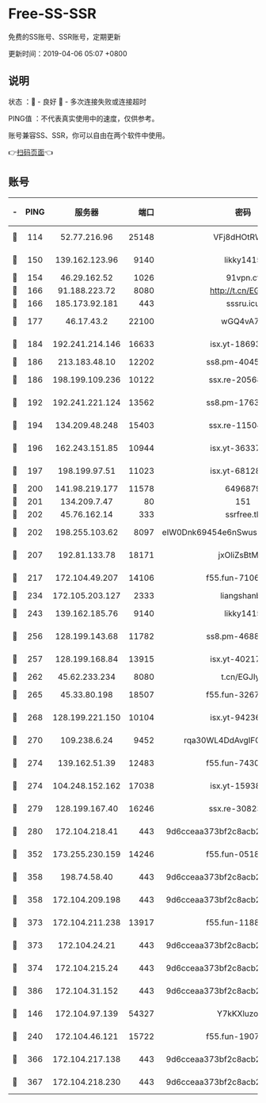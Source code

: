 # Free-SS-SSR

免费的SS账号、SSR账号，定期更新

更新时间：2019-04-06 05:07 +0800

## 说明

状态     ：🙂 - 良好 🙁 - 多次连接失败或连接超时

PING值   ：不代表真实使用中的速度，仅供参考。

账号兼容SS、SSR，你可以自由在两个软件中使用。

👉[扫码页面](https://liesauer.github.io/Free-SS-SSR/)👈

## 账号

|-|PING|服务器|端口|密码|加密方式|区域|
|:----:|:----:|:-----:|-----:|:----:|:----:|:----:|
|🙂|114|52.77.216.96|25148|VFj8dHOtRWXu|aes-256-cfb|SG|
|🙂|150|139.162.123.96|9140|likky1415|aes-256-cfb|JP|
|🙂|154|46.29.162.52|1026|91vpn.cf|rc4-md5|RU|
|🙂|166|91.188.223.72|8080|http://t.cn/EGJIyrl|rc4-md5|RU|
|🙂|166|185.173.92.181|443|sssru.icu|rc4-md5|RU|
|🙂|177|46.17.43.2|22100|wGQ4vA7D|aes-256-gcm|RU|
|🙂|184|192.241.214.146|16633|isx.yt-18693528|aes-256-cfb|US|
|🙂|186|213.183.48.10|12202|ss8.pm-40455231|rc4-md5|RU|
|🙂|186|198.199.109.236|10122|ssx.re-20568805|aes-256-cfb|US|
|🙂|192|192.241.221.124|13562|ss8.pm-17637421|aes-256-cfb|US|
|🙂|194|134.209.48.248|15403|ssx.re-11504634|aes-256-cfb|US|
|🙂|196|162.243.151.85|10944|isx.yt-36337556|aes-256-cfb|US|
|🙂|197|198.199.97.51|11023|isx.yt-68128426|aes-256-cfb|US|
|🙂|200|141.98.219.177|11578|6496879|chacha20|US|
|🙂|201|134.209.7.47|80|151|chacha20|US|
|🙂|202|45.76.162.14|333|ssrfree.tk|rc4|SG|
|🙂|202|198.255.103.62|8097|eIW0Dnk69454e6nSwuspv9DmS201tQ0D|aes-256-cfb|US|
|🙂|207|192.81.133.78|18171|jxOliZsBtMYa|aes-256-cfb|US|
|🙂|217|172.104.49.207|14106|f55.fun-71064831|aes-256-cfb|SG|
|🙂|234|172.105.203.127|2333|liangshanbo|chacha20|JP|
|🙂|243|139.162.185.76|9140|likky1415|aes-256-cfb|DE|
|🙂|256|128.199.143.68|11782|ss8.pm-46888146|aes-256-cfb|SG|
|🙂|257|128.199.168.84|13915|isx.yt-40217254|aes-256-cfb|SG|
|🙂|262|45.62.233.234|8080|t.cn/EGJIyrl|rc4-md5|CA|
|🙂|265|45.33.80.198|18507|f55.fun-32675560|aes-256-cfb|US|
|🙂|268|128.199.221.150|10104|isx.yt-94236537|aes-256-cfb|SG|
|🙂|270|109.238.6.24|9452|rqa30WL4DdAvgIFG6Fs3znzTa|aes-256-cfb|FR|
|🙂|274|139.162.51.39|12483|f55.fun-74303824|aes-256-cfb|SG|
|🙂|274|104.248.152.162|17038|isx.yt-15938934|aes-256-cfb|SG|
|🙂|279|128.199.167.40|16246|ssx.re-30823019|aes-256-cfb|SG|
|🙂|280|172.104.218.41|443|9d6cceaa373bf2c8acb22e60b6a58be6|aes-256-cfb|US|
|🙂|352|173.255.230.159|14246|f55.fun-05182149|aes-256-cfb|US|
|🙂|358|198.74.58.40|443|9d6cceaa373bf2c8acb22e60b6a58be6|aes-256-cfb|US|
|🙂|358|172.104.209.198|443|9d6cceaa373bf2c8acb22e60b6a58be6|aes-256-cfb|US|
|🙂|373|172.104.211.238|13917|f55.fun-11889830|aes-256-cfb|US|
|🙂|373|172.104.24.21|443|9d6cceaa373bf2c8acb22e60b6a58be6|aes-256-cfb|US|
|🙂|374|172.104.215.24|443|9d6cceaa373bf2c8acb22e60b6a58be6|aes-256-cfb|US|
|🙂|386|172.104.31.152|443|9d6cceaa373bf2c8acb22e60b6a58be6|aes-256-cfb|US|
|🙂|146|172.104.97.139|54327|Y7kKXluzoznj|aes-256-cfb|JP|
|🙂|240|172.104.46.121|15722|f55.fun-19071189|aes-256-cfb|SG|
|🙂|366|172.104.217.138|443|9d6cceaa373bf2c8acb22e60b6a58be6|aes-256-cfb|US|
|🙂|367|172.104.218.230|443|9d6cceaa373bf2c8acb22e60b6a58be6|aes-256-cfb|US|
